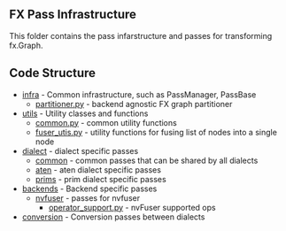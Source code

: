 ## FX Pass Infrastructure
This folder contains the pass infarstructure and passes for transforming fx.Graph.


## Code Structure

* [infra](infra) - Common infrastructure, such as PassManager, PassBase
    * [partitioner.py](infra/partitioner.py) - backend agnostic FX graph partitioner
* [utils](utils) - Utility classes and functions
    * [common.py](utils/common.py) - common utility functions
    * [fuser_utis.py](utils/fuser_utils.py) - utility functions for fusing list of nodes into a single node
* [dialect](dialect) - dialect specific passes
    * [common](dialect/common) - common passes that can be shared by all dialects
    * [aten](dialect/aten) - aten dialect specific passes
    * [prims](dialect/prims) - prim dialect specific passes
* [backends](backends) - Backend specific passes
    * [nvfuser](backends/nvfuser) - passes for nvfuser
        * [operator_support.py](backends/nvfuser/operator_support.py) - nvFuser supported ops
* [conversion](conversion) - Conversion passes between dialects
